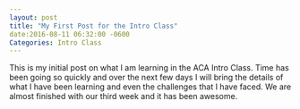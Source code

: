 ```yaml
---
layout: post
title: "My First Post for the Intro Class"
date:2016-08-11 06:32:00 -0600
Categories: Intro Class
---
```

This is my initial post on what I am learning in the ACA Intro Class.  Time has been going so quickly and over the next few days I will bring the details of what I have been learning and even the challenges that I have faced.  We are almost finished with our third week and it has been awesome.

